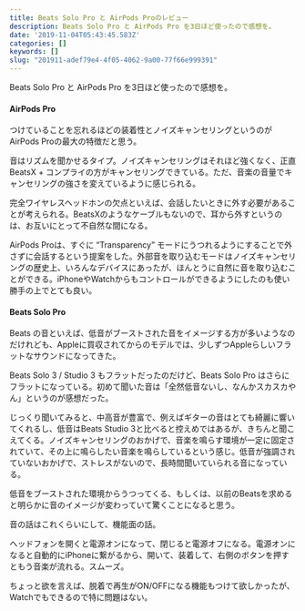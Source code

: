 ```yaml
---
title: Beats Solo Pro と AirPods Proのレビュー
description: Beats Solo Pro と AirPods Pro を3日ほど使ったので感想を。
date: '2019-11-04T05:43:45.583Z'
categories: []
keywords: []
slug: "201911-adef79e4-4f05-4062-9a00-77f66e999391"
---
```

Beats Solo Pro と AirPods Pro を3日ほど使ったので感想を。

#### AirPods Pro

つけていることを忘れるほどの装着性とノイズキャンセリングというのがAirPods Proの最大の特徴だと思う。

音はリズムを聞かせるタイプ。ノイズキャンセリングはそれほど強くなく、正直 BeatsX + コンプライの方がキャンセリングできている。ただ、音楽の音量でキャンセリングの強さを変えているように感じられる。

完全ワイヤレスヘッドホンの欠点といえば、会話したいときに外す必要があることが考えられる。BeatsXのようなケーブルもないので、耳から外すというのは、お互いにとって不自然な間になる。

AirPods Proは、すぐに “Transparency” モードにうつれるようにすることで外さずに会話するという提案をした。外部音を取り込むモードはノイズキャンセリングの歴史上、いろんなデバイスにあったが、ほんとうに自然に音を取り込むことができる。iPhoneやWatchからもコントロールができるようにしたのも使い勝手の上でとても良い。

#### Beats Solo Pro

Beats の音といえば、低音がブーストされた音をイメージする方が多いようなのだけれども、Appleに買収されてからのモデルでは、少しずつAppleらしいフラットなサウンドになってきた。

Beats Solo 3 / Studio 3 もフラットだったのだけど、Beats Solo Pro はさらにフラットになっている。初めて聞いた音は「全然低音ないし、なんかスカスカやん」というのが感想だった。

じっくり聞いてみると、中高音が豊富で、例えばギターの音はとても綺麗に響いてくれるし、低音はBeats Studio 3と比べると控えめではあるが、きちんと聞こえてくる。ノイズキャンセリングのおかげで、音楽を鳴らす環境が一定に固定されていて、その上に鳴らしたい音楽を鳴らしているという感じ。低音が強調されていないおかげで、ストレスがないので、長時間聞いていられる音になっている。

低音をブーストされた環境からうつってくる、もしくは、以前のBeatsを求めると明らかに音のイメージが変わっていて驚くことになると思う。

音の話はこれくらいにして、機能面の話。

ヘッドフォンを開くと電源オンになって、閉じると電源オフになる。電源オンになると自動的にiPhoneに繋がるから、開いて、装着して、右側のボタンを押すともう音楽が流れる。スムーズ。

ちょっと欲を言えば、脱着で再生がON/OFFになる機能もつけて欲しかったが、Watchでもできるので特に問題はない。